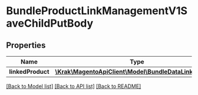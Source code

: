 # BundleProductLinkManagementV1SaveChildPutBody

## Properties
Name | Type | Description | Notes
------------ | ------------- | ------------- | -------------
**linkedProduct** | [**\Krak\MagentoApiClient\Model\BundleDataLinkInterface**](BundleDataLinkInterface.md) |  | 

[[Back to Model list]](../README.md#documentation-for-models) [[Back to API list]](../README.md#documentation-for-api-endpoints) [[Back to README]](../README.md)


